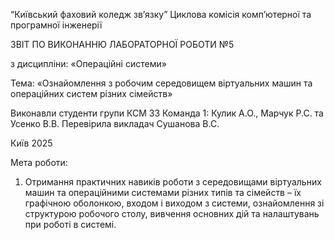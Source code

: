 “Київський фаховий коледж зв’язку”
Циклова комісія комп’ютерної та програмної інженерії

ЗВІТ ПО ВИКОНАННЮ 
ЛАБОРАТОРНОЇ РОБОТИ №5

з дисципліни: «Операційні системи»

Тема: «Ознайомлення з робочим середовищем віртуальних машин та операційних систем різних сімейств»

Виконавли студенти 
групи КСМ 33
Команда 1: Кулик А.О., 
Марчук Р.С. та Усенко В.В. 
Перевірила викладач
Сушанова В.С. 

Київ 2025

Мета роботи: 
1. Отримання практичних навиків роботи з середовищами віртуальних машин та операційними системами різних типів та сімейств – їх графічною оболонкою, входом і виходом з системи, ознайомлення зі структурою робочого столу, вивчення основних дій та налаштувань при роботі в системі.

